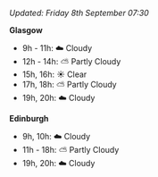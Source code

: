 *Updated: Friday 8th September 07:30*

**Glasgow**

* 9h - 11h: :cloud: Cloudy
* 12h - 14h: :partly_sunny: Partly Cloudy
* 15h, 16h: :sunny: Clear
* 17h, 18h: :partly_sunny: Partly Cloudy
* 19h, 20h: :cloud: Cloudy

**Edinburgh**

* 9h, 10h: :cloud: Cloudy
* 11h - 18h: :partly_sunny: Partly Cloudy
* 19h, 20h: :cloud: Cloudy
